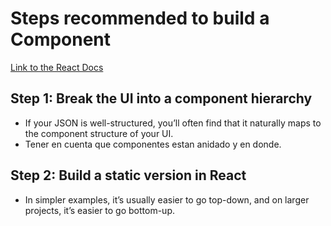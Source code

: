 # Steps recommended to build a Component

[Link to the React Docs](https://react.dev/learn/thinking-in-react)

## Step 1: Break the UI into a component hierarchy

- If your JSON is well-structured, you’ll often find that it naturally maps to the component structure of your UI.
- Tener en cuenta que componentes estan anidado y en donde.

## Step 2: Build a static version in React

- In simpler examples, it’s usually easier to go top-down, and on larger projects, it’s easier to go bottom-up.
